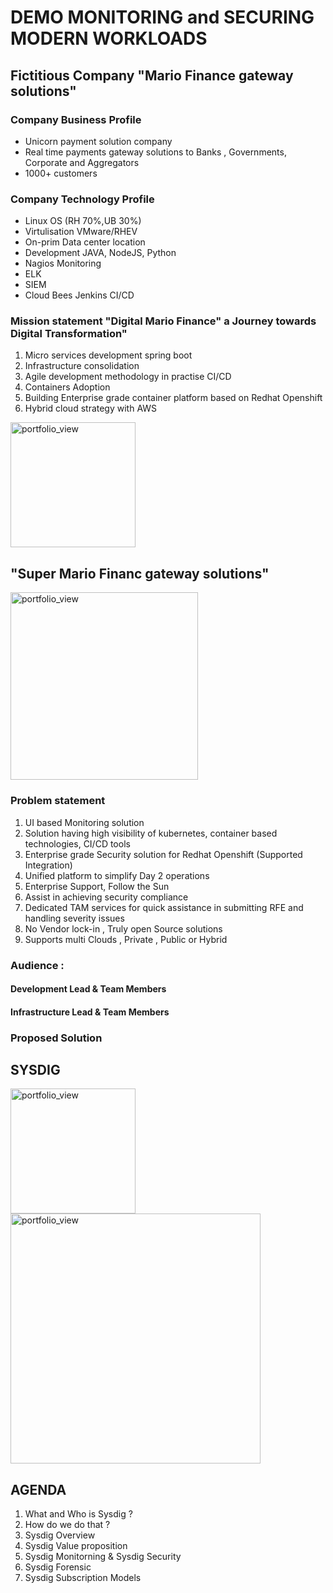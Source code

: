 # DEMO MONITORING and SECURING MODERN WORKLOADS

## Fictitious Company "Mario Finance gateway solutions" 
### Company Business Profile
- Unicorn payment solution company
- Real time payments gateway solutions to Banks , Governments, Corporate and Aggregators 
- 1000+ customers


### Company Technology Profile
- Linux OS (RH 70%,UB 30%)
- Virtulisation VMware/RHEV
- On-prim Data center location
- Development JAVA, NodeJS, Python
- Nagios Monitoring 
- ELK
- SIEM
- Cloud Bees Jenkins CI/CD

### Mission statement "Digital Mario Finance" a Journey towards Digital Transformation"
1. Micro services development spring boot
2. Infrastructure consolidation 
3. Agile development methodology in practise CI/CD
3. Containers Adoption
4. Building Enterprise grade container platform based on Redhat Openshift
5. Hybrid cloud strategy with AWS 

<img width="200" alt="portfolio_view" src="https://supermariorun.com/assets/img/hero/hero_chara_mario_pc.png">

## "Super Mario Financ gateway solutions" 
<img width="300" alt="portfolio_view" src="https://cf-images.us-east-1.prod.boltdns.net/v1/static/769341148/800cab56-77ef-477a-9fc3-5ce47c20346f/d8ad628e-c808-4459-a896-8de4ca56f34b/768x433/match/image.jpg">


### Problem statement
1.  UI based Monitoring solution
2.  Solution having high visibility of kubernetes, container based technologies, CI/CD tools 
3.  Enterprise grade Security solution for Redhat Openshift (Supported Integration) 
4.  Unified platform to simplify Day 2 operations 
5.  Enterprise Support, Follow the Sun
6.  Assist in achieving security compliance
7.  Dedicated TAM services for quick assistance in submitting RFE and handling severity issues
8.  No Vendor lock-in , Truly open Source solutions 
10. Supports multi Clouds , Private , Public or Hybrid 


### Audience :

#### Development Lead & Team Members
#### Infrastructure Lead & Team Members 



### Proposed Solution 

## SYSDIG
<img width="200" alt="portfolio_view" src="https://mp.s81c.com/pwb-production/6d573379fb3b78d05f6cd4de8959ca43/offering_824fa94c-bd7f-4568-ae8b-832998c3446b.png">

<img width="400" alt="portfolio_view" src="https://encrypted-tbn0.gstatic.com/images?q=tbn:ANd9GcTz5de0YhxIMgCGCBZk6gebZtVy7yUD7PXoVohE6afyj47b1PCa">

## AGENDA
1. What and Who is Sysdig ?
2. How do we do that ?
3. Sysdig Overview 
4. Sysdig Value proposition
5. Sysdig Monitorning & Sysdig Security
6. Sysdig Forensic 
7. Sysdig Subscription Models 

